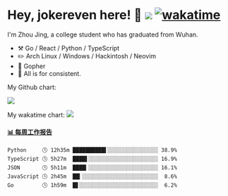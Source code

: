 # Hey, jokereven here! 👋 ![](https://visitor-badge.laobi.icu/badge?page_id=jokereven.readme) [![wakatime](https://wakatime.com/badge/user/eada5769-12fd-41f7-af3d-65254494dce1.svg)](https://wakatime.com/@eada5769-12fd-41f7-af3d-65254494dce1)

I'm Zhou Jing, a college student who has graduated from Wuhan.
-   :hammer_and_pick: Go / React / Python / TypeScript
-   :pencil2: Arch Linux / Windows / Hackintosh / Neovim
-   :seedling: Gopher
-   :thought_balloon: All is for consistent.

My Github chart:

![](https://ghchart.rshah.org/JonnieWayy)

My wakatime chart:
![](https://wakatime.com/share/@jokereven/1679dc82-4bf9-4b63-9203-390d608503de.png)

<!-- waka-box start -->
#### <a href="https://gist.github.com/9f8118785e2d128d746db5f61b0e0a2a" target="_blank">📊 每周工作报告</a>
```text
Python     🕓 12h35m ██████████▌░░░░░░░░░░░░░░░░ 38.9%
TypeScript 🕓 5h27m  ████▌░░░░░░░░░░░░░░░░░░░░░░ 16.9%
JSON       🕓 5h11m  ████▎░░░░░░░░░░░░░░░░░░░░░░ 16.1%
JavaScript 🕓 2h45m  ██▎░░░░░░░░░░░░░░░░░░░░░░░░  8.6%
Go         🕓 1h59m  █▋░░░░░░░░░░░░░░░░░░░░░░░░░  6.2%
```
<!-- Powered by https://github.com/journey-ad/waka-box-go . -->
<!-- waka-box end -->

